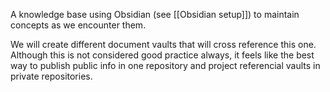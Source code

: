A knowledge base using Obsidian (see [[Obsidian setup]]) to maintain concepts as we encounter them.

We will create different document vaults that will cross reference this one. Although this is not considered good practice always, it feels like the best way to publish public info in one repository and project referencial vaults in private repositories.